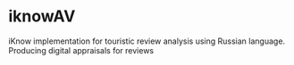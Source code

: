 iknowAV
=======

iKnow implementation for touristic review analysis using Russian language. Producing digital appraisals for reviews
